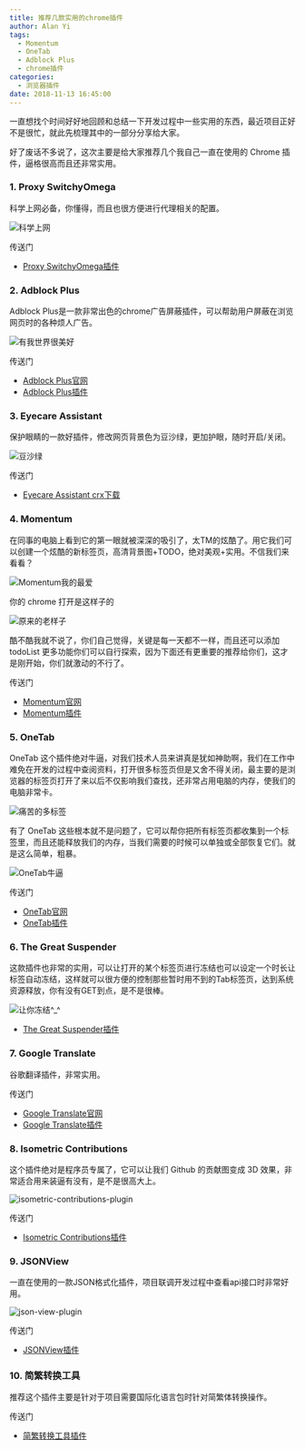 ```yaml
---
title: 推荐几款实用的chrome插件
author: Alan Yi
tags:
  - Momentum
  - OneTab
  - Adblock Plus
  - chrome插件
categories:
  - 浏览器插件
date: 2018-11-13 16:45:00
---
```


一直想找个时间好好地回顾和总结一下开发过程中一些实用的东西，最近项目正好不是很忙，就此先梳理其中的一部分分享给大家。

好了废话不多说了，这次主要是给大家推荐几个我自己一直在使用的 Chrome 插件，逼格很高而且还非常实用。

### 1. Proxy SwitchyOmega

科学上网必备，你懂得，而且也很方便进行代理相关的配置。

![科学上网](http://cdn.hxrealm.com/uploads/blog/images/chrome-switchy-omega-plugin-01.png)

传送门

- [Proxy SwitchyOmega插件](https://chrome.google.com/webstore/detail/proxy-switchyomega/padekgcemlokbadohgkifijomclgjgif?hl=zh-CN)

### 2. Adblock Plus

Adblock Plus是一款非常出色的chrome广告屏蔽插件，可以帮助用户屏蔽在浏览网页时的各种烦人广告。

![有我世界很美好](http://cdn.hxrealm.com/uploads/blog/images/chrome-adblock-plus-plugin-01.png)

<!--more-->

传送门

- [Adblock Plus官网](https://adblockplus.org/)
- [Adblock Plus插件](https://chrome.google.com/webstore/detail/adblock-plus/cfhdojbkjhnklbpkdaibdccddilifddb)

### 3. Eyecare Assistant

保护眼睛的一款好插件，修改网页背景色为豆沙绿，更加护眼，随时开启/关闭。

![豆沙绿](http://cdn.hxrealm.com/uploads/blog/images/chrome-eyecare-assistant-plugin-01.png)

传送门

- [Eyecare Assistant crx下载](https://www.crx4chrome.com/down/40524/crx/)

### 4. Momentum

在同事的电脑上看到它的第一眼就被深深的吸引了，太TM的炫酷了。用它我们可以创建一个炫酷的新标签页，高清背景图+TODO，绝对美观+实用。不信我们来看看？

![Momentum我的最爱](http://cdn.hxrealm.com/uploads/blog/images/chrome-momentum-plugin-01.png)

你的 chrome 打开是这样子的

![原来的老样子](http://cdn.hxrealm.com/uploads/blog/images/chrome-momentum-plugin-02.png)

酷不酷我就不说了，你们自己觉得，关键是每一天都不一样，而且还可以添加 todoList 更多功能你们可以自行探索，因为下面还有更重要的推荐给你们，这才是刚开始，你们就激动的不行了。

传送门

- [Momentum官网](https://momentumdash.com/)
- [Momentum插件](https://chrome.google.com/webstore/detail/momentum/laookkfknpbbblfpciffpaejjkokdgca?hl=zh-CN)


### 5. OneTab

OneTab 这个插件绝对牛逼，对我们技术人员来讲真是犹如神助啊，我们在工作中难免在开发的过程中查阅资料，打开很多标签页但是又舍不得关闭，最主要的是浏览器的标签页打开了来以后不仅影响我们查找，还非常占用电脑的内存，使我们的电脑非常卡。

![痛苦的多标签](http://cdn.hxrealm.com/uploads/blog/images/chrome-one-tab-plugin-01.png)

有了 OneTab 这些根本就不是问题了，它可以帮你把所有标签页都收集到一个标签里，而且还能释放我们的内存，当我们需要的时候可以单独或全部恢复它们。就是这么简单，粗暴。

![OneTab牛逼](http://cdn.hxrealm.com/uploads/blog/images/chrome-one-tab-plugin-02.png)

传送门

- [OneTab官网](https://www.one-tab.com/)
- [OneTab插件](https://chrome.google.com/webstore/detail/onetab/chphlpgkkbolifaimnlloiipkdnihall?hl=zh-CN)

### 6. The Great Suspender

这款插件也非常的实用，可以让打开的某个标签页进行冻结也可以设定一个时长让标签自动冻结，这样就可以很方便的控制那些暂时用不到的Tab标签页，达到系统资源释放，你有没有GET到点，是不是很棒。

![让你冻结^_^](http://cdn.hxrealm.com/uploads/blog/images/chrome-the-great-suspender-plugin-01.png)

- [The Great Suspender插件](https://chrome.google.com/webstore/detail/the-great-suspender/klbibkeccnjlkjkiokjodocebajanakg?hl=zh-CN)

### 7. Google Translate

谷歌翻译插件，非常实用。

传送门

- [Google Translate官网](https://translate.google.com/)
- [Google Translate插件](https://chrome.google.com/webstore/detail/google-translate/aapbdbdomjkkjkaonfhkkikfgjllcleb?hl=zh-CN)

### 8. Isometric Contributions

这个插件绝对是程序员专属了，它可以让我们 Github 的贡献图变成 3D 效果，非常适合用来装逼有没有，是不是很高大上。

![isometric-contributions-plugin](http://cdn.hxrealm.com/uploads/blog/images/chrome-isometric-contributions-plugin.jpg)

传送门

- [Isometric Contributions插件](https://chrome.google.com/webstore/detail/isometric-contributions/mjoedlfflcchnleknnceiplgaeoegien?hl=zh-CN)

### 9. JSONView

一直在使用的一款JSON格式化插件，项目联调开发过程中查看api接口时非常好用。

![json-view-plugin](http://cdn.hxrealm.com/uploads/blog/images/chrome-json-view-plugin.jpg)

传送门

- [JSONView插件](https://chrome.google.com/webstore/detail/jsonview/chklaanhfefbnpoihckbnefhakgolnmc?hl=zh-CN)

### 10. 简繁转换工具

推荐这个插件主要是针对于项目需要国际化语言包时针对简繁体转换操作。

传送门

- [简繁转换工具插件](https://chrome.google.com/webstore/detail/%E7%AE%80%E7%B9%81%E8%BD%AC%E6%8D%A2%E5%B7%A5%E5%85%B7/jckhapdbaoilnkbidodkhendklmfgjgc?hl=zh-CN)